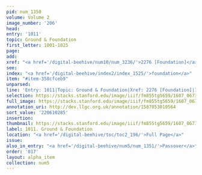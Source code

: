 ```yaml
---
pid: num_1350
volume: Volume 2
image_number: '206'
head:
entry: '1011'
topic: Ground & Foundation
first_letter: 1001-1025
page:
add:
xref: "<a href='/digital-beehive/num10/num_3236/'>2276 [Foundation]</a>"
see:
index: "<a href='/digital-beehive/index2/index_1525/'>foundation</a>"
item: "#item-358cfceb9"
unparsed:
line: 'Entry: 1011|Topic: Ground & Foundation|Xref: 2276 [Foundation]|Index: foundation|#item-358cfceb9'
selection: https://stacks.stanford.edu/image/iiif/fm855tg5659/1607_0673/910,285,2770,483/full/0/default.jpg
full_image: https://stacks.stanford.edu/image/iiif/fm855tg5659/1607_0673/full/full/0/default.jpg
annotation_uri: http://dev.llgc.org.uk/annotation/1587053010564
sort_value: '220610285'
insertion:
thumbnail: https://stacks.stanford.edu/image/iiif/fm855tg5659/1607_0673/910,285,600,180/250,/0/default.jpg
label: 1011. Ground & Foundation
location: "<a href='/digital-beehive/toc/toc2_196/'>Full Page</a>"
issue:
also_in_entry: "<a href='/digital-beehive/num5/num_1351/'>Passover</a>"
order: '017'
layout: alpha_item
collection: num5
---
```

